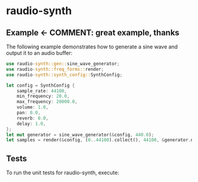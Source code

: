 
# raudio-synth

## Example <- COMMENT: great example, thanks

The following example demonstrates how to generate a sine wave and output it to an audio buffer:

```rust
use raudio-synth::gen::sine_wave_generator;
use raudio-synth::freq_forms::render;
use raudio-synth::synth_config::SynthConfig;

let config = SynthConfig {
    sample_rate: 44100,
    min_frequency: 20.0,
    max_frequency: 20000.0,
    volume: 1.0,
    pan: 0.0,
    reverb: 0.0,
    delay: 1.0,
};
let mut generator = sine_wave_generator(&config, 440.0);
let samples = render(&config, (0..44100).collect(), 44100, &generator.next_sample);
```

## Tests

To run the unit tests for raudio-synth, execute:
